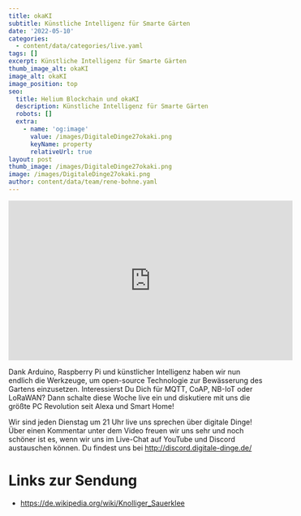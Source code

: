 ```yaml
---
title: okaKI
subtitle: Künstliche Intelligenz für Smarte Gärten
date: '2022-05-10'
categories:
  - content/data/categories/live.yaml
tags: []
excerpt: Künstliche Intelligenz für Smarte Gärten
thumb_image_alt: okaKI
image_alt: okaKI
image_position: top
seo:
  title: Helium Blockchain und okaKI
  description: Künstliche Intelligenz für Smarte Gärten
  robots: []
  extra:
    - name: 'og:image'
      value: /images/DigitaleDinge27okaki.png
      keyName: property
      relativeUrl: true
layout: post
thumb_image: /images/DigitaleDinge27okaki.png
image: /images/DigitaleDinge27okaki.png
author: content/data/team/rene-bohne.yaml
---
```

<iframe width="560" height="315"
src="https://www.youtube.com/embed/28t_MmGZK_s?modestbranding=1"
frameborder="0" allow="accelerometer; autoplay; encrypted-media;
gyroscope; picture-in-picture" allowfullscreen>\\\</iframe>

Dank Arduino, Raspberry Pi und künstlicher Intelligenz haben wir nun endlich die Werkzeuge, um open-source Technologie zur Bewässerung des Gartens einzusetzen. Interessierst Du Dich für MQTT, CoAP, NB-IoT oder LoRaWAN? Dann schalte diese Woche live ein und diskutiere mit uns die größte PC Revolution seit Alexa und Smart Home!

Wir sind jeden Dienstag um 21 Uhr live uns sprechen über digitale Dinge! Über einen Kommentar unter dem Video freuen wir uns sehr und noch schöner ist es, wenn wir uns im Live-Chat auf YouTube und Discord austauschen können. Du findest uns bei http://discord.digitale-dinge.de/

# Links zur Sendung

* https://de.wikipedia.org/wiki/Knolliger_Sauerklee
